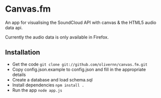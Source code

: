 # Canvas.fm

An app for visualising the SoundCloud API with canvas & the HTML5 audio data api.

Currently the audio data is only available in Firefox.

## Installation

* Get the code `git clone git://github.com/olivernn/canvas.fm.git`
* Copy config.json.example to config.json and fill in the appropriate details
* Create a database and load schema.sql
* Install dependencies `npm install .`
* Run the app `node app.js`

